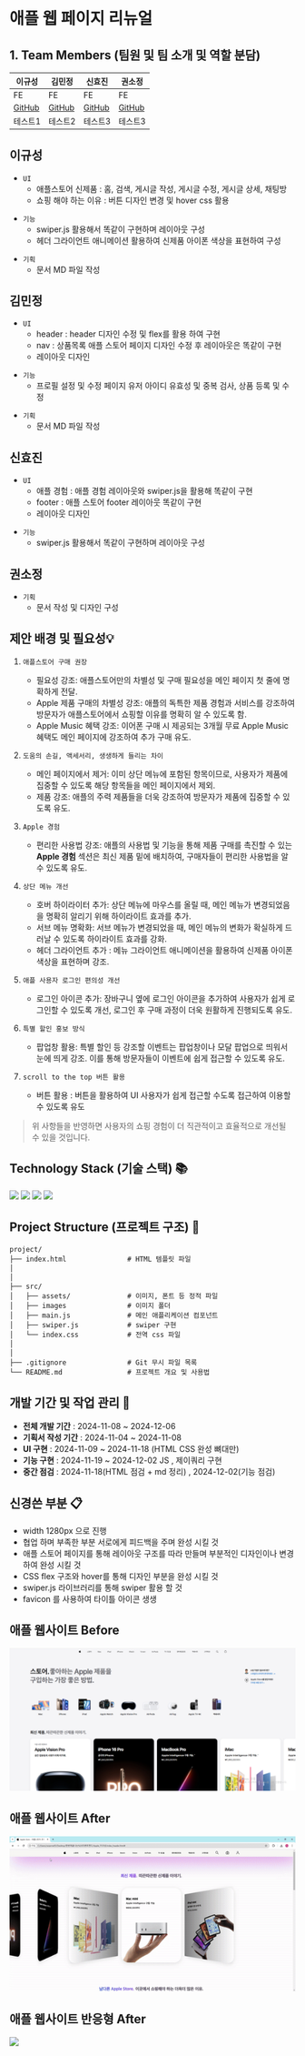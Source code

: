 # 애플 웹 페이지 리뉴얼


## 1. Team Members (팀원 및 팀 소개 및 역할 분담) 


|이규성|김민정|신효진|권소정|
|------|-----|------|------|
|FE|FE|FE|FE|
|[GitHub](https://github.com/2gyusung)|[GitHub](https://github.com/2gyusung)|[GitHub](https://github.com/2gyusung)|[GitHub](https://github.com/2gyusung)|
|테스트1|테스트2|테스트3|테스트3|

## 이규성

* `UI`
    - 애플스토어 신제품  : 홈, 검색, 게시글 작성, 게시글 수정, 게시글 상세, 채팅방
    - 쇼핑 해야 하는 이유 : 버튼 디자인 변경 및 hover css 활용 
- `기능`
    - swiper.js 활용해서 똑같이 구현하며 레이아웃 구성
    - 헤더 그라이언트 애니메이션 활용하여 신제품 아이폰 색상을 표현하여 구성
  
* `기획`
    - 문서 MD 파일 작성
  

## 김민정
* `UI`
    -  header :  header 디자인 수정 및 flex를 활용 하여 구현 
    -  nav  : 상품목록 애플 스토어 페이지 디자인 수정 후 레이아웃은 똑같이 구현 
    -  레이아웃 디자인
- `기능`
    - 프로필 설정 및 수정 페이지 유저 아이디 유효성 및 중복 검사, 상품 등록 및 수정

 * `기획`
    - 문서 MD 파일 작성

## 신효진
* `UI`
    - 애플 경험  : 애플 경험  레이아웃와 swiper.js을 활용해 똑같이 구현
    - footer   : 애플 스토어 footer 레이아웃 똑같이 구현
    -  레이아웃 디자인
- `기능`
   - swiper.js 활용해서 똑같이 구현하며 레이아웃 구성

## 권소정
* `기획`
    - 문서 작성 및 디자인 구성


##  제안 배경 및 필요성💡

1. `애플스토어 구매 권장`
   - 필요성 강조: 애플스토어만의 차별성 및 구매 필요성을 메인 페이지 첫 줄에 명확하게 전달.
   - Apple 제품 구매의 차별성 강조: 애플의 독특한 제품 경험과 서비스를 강조하여 방문자가 애플스토어에서 쇼핑할 이유를 명확히 알 수 있도록 함.
   - Apple Music 혜택 강조: 이어폰 구매 시 제공되는 3개월 무료 Apple Music 혜택도 메인 페이지에 강조하여 추가 구매 유도.

2. `도움의 손길, 액세서리, 생생하게 들리는 차이`
   - 메인 페이지에서 제거: 이미 상단 메뉴에 포함된 항목이므로, 사용자가 제품에 집중할 수 있도록 해당 항목들을 메인 페이지에서 제외.
   - 제품 강조: 애플의 주력 제품들을 더욱 강조하여 방문자가 제품에 집중할 수 있도록 유도.

3. `Apple 경험`
   - 편리한 사용법 강조: 애플의 사용법 및 기능을 통해 제품 구매를 촉진할 수 있는 __Apple 경험__ 섹션은 최신 제품 밑에 배치하여, 구매자들이 편리한 사용법을 알 수 있도록 유도.

4. `상단 메뉴 개선`
   - 호버 하이라이터 추가: 상단 메뉴에 마우스를 올릴 때, 메인 메뉴가 변경되었음을 명확히 알리기 위해 하이라이트 효과를 추가.
   - 서브 메뉴 명확화: 서브 메뉴가 변경되었을 때, 메인 메뉴의 변화가 확실하게 드러날 수 있도록 하이라이트 효과를 강화.
   - 헤더 그라이언트 추가 : 메뉴 그라이언트 애니메이션을 활용하여 신제품 아이폰 색상을 표현하며 강조.

5. `애플 사용자 로그인 편의성 개선`
      - 로그인 아이콘 추가: 장바구니 옆에 로그인 아이콘을 추가하여 사용자가 쉽게 로그인할 수 있도록 개선, 로그인 후 구매 과정이 더욱 원활하게 진행되도록 유도.

6. `특별 할인 홍보 방식`
   - 팝업창 활용: 특별 할인 등 강조할 이벤트는 팝업창이나 모달 팝업으로 띄워서 눈에 띄게 강조. 이를 통해 방문자들이 이벤트에 쉽게 접근할 수 있도록 유도.
  
7. `scroll to the top 버튼 활용`
    - 버튼 활용 : 버튼을 활용하여 UI 사용자가 쉽게 접근할 수도록 접근하여 이용할 수 있도록  유도

> 위 사항들을 반영하면 사용자의 쇼핑 경험이 더 직관적이고 효율적으로 개선될 수 있을 것입니다.

##  Technology Stack (기술 스택) 📚

<img src="https://img.shields.io/badge/HTML5-E34F26?style=for-the-badge&logo=HTML5&logoColor=white">
<img src="https://img.shields.io/badge/CSS3-1572B6?style=for-the-badge&logo=CSS3&logoColor=white">
<img src="https://img.shields.io/badge/JavaScript-F7DF1E?style=for-the-badge&logo=JavaScript&logoColor=white">
  <img src="https://img.shields.io/badge/jquery-0769AD?style=for-the-badge&logo=jquery&logoColor=white">

##  Project Structure (프로젝트 구조) 📁
```
project/
├── index.html               # HTML 템플릿 파일
│      
│   
├── src/
│   ├── assets/              # 이미지, 폰트 등 정적 파일
│   ├── images               # 이미지 폴더
│   ├── main.js              # 메인 애플리케이션 컴포넌트
│   ├── swiper.js            # swiper 구현
│   └── index.css            # 전역 css 파일
│        
│  
├── .gitignore               # Git 무시 파일 목록
└── README.md                # 프로젝트 개요 및 사용법
```

##  개발 기간 및 작업 관리 📆
- __전체 개발 기간__ : 2024-11-08 ~ 2024-12-06
- __기획서 작성 기간__ : 2024-11-04 ~ 2024-11-08
- __UI 구현__ : 2024-11-09 ~ 2024-11-18 (HTML CSS 완성 뼈대만) 
- __기능 구현__ : 2024-11-19 ~ 2024-12-02 JS , 제이쿼리 구현
- __중간 점검__ : 2024-11-18(HTML 점검 + md 정리) , 2024-12-02(기능 점검)


##  신경쓴 부분 📋
- width 1280px 으로 진행
- 협업 하며 부족한 부분 서로에게 피드백을 주며 완성 시킬 것
- 애플 스토어 페이지를 통해 레이아웃 구조를 따라 만들며 부분적인 디자인이나 변경 하여 
  완성 시킬 것
- CSS flex 구조와 hover를 통해 디자인 부분을 완성 시킬 것
- swiper.js 라이브러리를 통해 swiper 활용 할 것
- favicon 를 사용하여 타이틀 아이콘 생생
  

## 애플 웹사이트 Before

<img src='./md/mdImg/제목 없음.png'>


## 애플 웹사이트 After
<img src='./md/mdImg/ezgif.com-video-to-gif-converter.gif'>

## 애플 웹사이트 반응형 After
<img src='./md/mdImg/after2.gif'>
